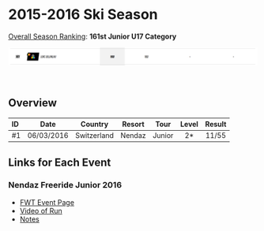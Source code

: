 # 2015-2016 Ski Season
[Overall Season Ranking](https://www.freerideworldtour.com/junior/rankings/ski-men/?region=europe-asia-oceania&season=2016): **161st Junior U17 Category**

![Ranking Board 2016](./season-ranking.png)

<br>

## Overview

| ID  |  Date      | Country     | Resort | Tour  | Level | Result |
| :-- | :---:      | :---:	 | :---:  | :---: | :---: | :---:  |
| #1  | 06/03/2016 | Switzerland | Nendaz | Junior| 2*    | 11/55  |

## Links for Each Event
### Nendaz Freeride Junior 2016

- [FWT Event Page](https://www.freerideworldtour.com/junior/events/2016-nendaz-freeride-junior/)
- [Video of Run](https://www.youtube.com/watch?v=JUA-ru_huqk)
- [Notes]()



